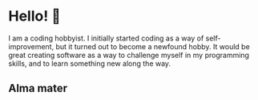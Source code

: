 # Hello! 👋

I am a coding hobbyist. I initially started coding as a way of self-improvement, but it turned out to become a newfound hobby. It would be great creating software as a way to challenge myself in my programming skills, and to learn something new along the way.

## Alma mater

